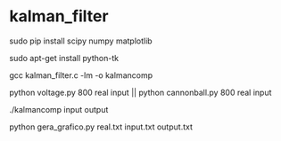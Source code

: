 # kalman_filter


sudo pip install scipy numpy matplotlib

sudo apt-get install python-tk

gcc kalman_filter.c -lm -o kalmancomp

python voltage.py 800 real input || python cannonball.py 800 real input 

./kalmancomp input output

python gera_grafico.py real.txt input.txt output.txt
